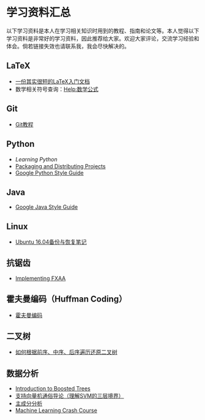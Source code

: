 # 学习资料汇总
以下学习资料是本人在学习相关知识时用到的教程、指南和论文等。本人觉得以下学习资料是非常好的学习资料，因此推荐给大家。欢迎大家评论，交流学习经验和体会。倘若链接失效也请联系我，我会尽快解决的。

## LaTeX
* [一份其实很短的LaTeX入门文档 ](https://liam0205.me/2014/09/08/latex-introduction/)
* 数学相关符号查询：[Help:数学公式](https://zh.wikipedia.org/wiki/Help:%E6%95%B0%E5%AD%A6%E5%85%AC%E5%BC%8F)

## Git
* [Git教程](https://www.liaoxuefeng.com/wiki/0013739516305929606dd18361248578c67b8067c8c017b000)

## Python
* _Learning Python_　<br>
* [Packaging and Distributing Projects](https://packaging.python.org/tutorials/distributing-packages/#choosing-a-versioning-scheme)
* [Google Python Style Guide](https://google.github.io/styleguide/pyguide.html)

## Java
* [Google Java Style Guide](https://google.github.io/styleguide/javaguide.html)

## Linux
* [Ubuntu 16.04备份与恢复笔记](http://blog.chriscabin.com/os/linux/ubuntu/1016.html)

## 抗锯齿
* [Implementing FXAA](http://blog.simonrodriguez.fr/articles/30-07-2016_implementing_fxaa.html)

## 霍夫曼编码（Huffman Coding）
* [霍夫曼编码](https://zh.wikipedia.org/wiki/%E9%9C%8D%E5%A4%AB%E6%9B%BC%E7%BC%96%E7%A0%81)

## 二叉树
* [如何根据前序、中序、后序遍历还原二叉树](https://blog.csdn.net/yanerhao/article/details/45175943)

## 数据分析
* [Introduction to Boosted Trees](https://xgboost.readthedocs.io/en/latest/model.html)
* [支持向量机通俗导论（理解SVM的三层境界）](http://blog.csdn.net/v_july_v/article/details/7624837)
* [主成分分析](http://ufldl.stanford.edu/wiki/index.php/%E4%B8%BB%E6%88%90%E5%88%86%E5%88%86%E6%9E%90)
* [Machine Learning Crash Course](https://developers.google.com/machine-learning/crash-course)
